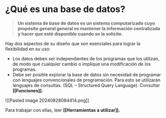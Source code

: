 # **¿Qué es una base de datos?**

> **Un sistema de base de datos es un sistema computarizado cuyo propósito general general es mantener la información centralizada y hacer que esté disponible cuando se la solicite.**

Hay dos aspectos de su diseño que son esenciales para lograr la flexibilidad en su uso:
- Los datos deben ser independientes de los programas que los utilizan, de modo que cualquier cambio o implique una modificación de los programas.
- Debe ser posible explorar la base de datos sin necesidad de programar con lenguajes convencionales de programación. Para esto se utilizarán lenguajes de consultas. (SQL – Structured Query Language). Consultar **[[Funciones]].** 

 ![[Pasted image 20240828084414.png]]

Para trabajar con ellas, leer **[[Herramientas a utilizar]].**